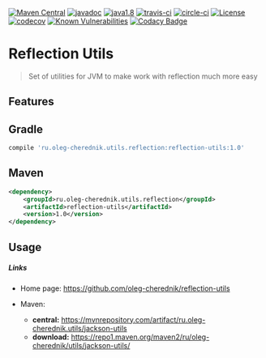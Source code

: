 [![Maven Central](https://maven-badges.herokuapp.com/maven-central/ru.oleg-cherednik.utils.reflection/reflection-utils/badge.svg)](https://maven-badges.herokuapp.com/maven-central/ru.oleg-cherednik.utils.reflection/reflection-utils)
[![javadoc](https://javadoc.io/badge2/ru.oleg-cherednik.utils.reflection/reflection-utils/javadoc.svg)](https://javadoc.io/doc/ru.oleg-cherednik.utils.reflection/reflection-utils)
[![java1.8](https://badgen.net/badge/java/1.8/blue)](https://badgen.net/)
[![travis-ci](https://travis-ci.com/oleg-cherednik/reflection-utils.svg?branch=dev)](https://travis-ci.com/oleg-cherednik/reflection-utils)
[![circle-ci](https://circleci.com/gh/oleg-cherednik/reflection-utils/tree/dev.svg?style=shield)](https://app.circleci.com/pipelines/github/oleg-cherednik/reflection-utils)
[![License](https://img.shields.io/badge/License-Apache%202.0-blue.svg)](http://www.apache.org/licenses/LICENSE-2.0.txt)
[![codecov](https://codecov.io/gh/oleg-cherednik/reflection-utils/branch/dev/graph/badge.svg?token=OGJF0VP4G6)](https://codecov.io/gh/oleg-cherednik/reflection-utils)
[![Known Vulnerabilities](https://snyk.io//test/github/oleg-cherednik/reflection-utils/badge.svg?targetFile=build.gradle)](https://snyk.io//test/github/oleg-cherednik/reflection-utils?targetFile=build.gradle)
[![Codacy Badge](https://app.codacy.com/project/badge/Grade/a2abf7ff8b1b4e82ad2cd0d039aea353)](https://www.codacy.com/gh/oleg-cherednik/JacksonUtils/dashboard?utm_source=github.com&amp;utm_medium=referral&amp;utm_content=oleg-cherednik/JacksonUtils&amp;utm_campaign=Badge_Grade)
     
# Reflection Utils
> Set of utilities for JVM to make work with reflection much more easy

## Features


## Gradle

```groovy
compile 'ru.oleg-cherednik.utils.reflection:reflection-utils:1.0'
```

## Maven

```xml
<dependency>
    <groupId>ru.oleg-cherednik.utils.reflection</groupId>
    <artifactId>reflection-utils</artifactId>
    <version>1.0</version>
</dependency>
```                                                    

## Usage 

##### Links

*   Home page: https://github.com/oleg-cherednik/reflection-utils

*   Maven:
    *   **central:** https://mvnrepository.com/artifact/ru.oleg-cherednik.utils/jackson-utils
    *   **download:** https://repo1.maven.org/maven2/ru/oleg-cherednik/utils/jackson-utils/
